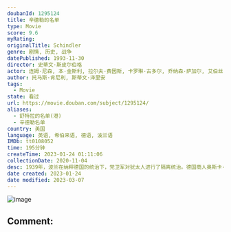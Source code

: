 ```yaml
---
doubanId: 1295124
title: 辛德勒的名单
type: Movie
score: 9.6
myRating: 
originalTitle: Schindler
genre: 剧情, 历史, 战争
datePublished: 1993-11-30
director: 史蒂文·斯皮尔伯格
actor: 连姆·尼森, 本·金斯利, 拉尔夫·费因斯, 卡罗琳·古多尔, 乔纳森·萨加尔, 艾伯丝·戴维兹, 马尔戈萨·格贝尔, 马克·伊瓦涅, 碧翠斯·马科拉, 安德烈·瑟韦林, 弗里德里希·冯·图恩, 克齐斯茨托夫·拉夫特, 诺伯特·魏塞尔, 维斯瓦夫·科马萨, 托马斯·莫里斯, 约阿希姆·保罗·阿斯波克, 皮奥特·赛尔沃斯, undefined, 马丁·塞梅洛格, 托马斯·德德克, 奥拉夫·卢巴申科, 马瑞安·格林卡, 约亨·尼克尔, 阿格涅兹卡·克鲁科沃娜, 佐久间玲, 彭河, 吴俊全, undefined, 戈兹·奥托, 玛雅·奥丝塔泽斯卡, undefined, 阿格尼兹卡·旺格, 艾尔文·莱德, undefined, 布兰科·拉斯蒂格, undefined, undefined, 吉恩·莱赫纳, undefined, 拉米·希尔伯格, 路德格·皮斯特, 埃琳娜·勒文松, 胡契克·卡勒塔, 塔德乌什·布拉德茨基, 亨里克·比斯塔, 帕维·德朗柯, 耶日·诺瓦克, 安娜·穆查
author: 托马斯·肯尼利, 斯蒂文·泽里安
tags:
  - Movie
state: 看过
url: https://movie.douban.com/subject/1295124/
aliases:
  - 舒特拉的名单(港)
  - 辛德勒名单
country: 美国
language: 英语, 希伯来语, 德语, 波兰语
IMDb: tt0108052
time: 195分钟
createTime: 2023-01-24 01:11:06
collectionDate: 2020-11-04
desc: 1939年，波兰在纳粹德国的统治下，党卫军对犹太人进行了隔离统治。德国商人奥斯卡·辛德勒（连姆·尼森LiamNeeson饰）来到德军统治下的克拉科夫，开设了一间搪瓷厂，生产军需用品。凭着出众的社...
date created: 2023-01-24
date modified: 2023-03-07
---
```


![image](p492406163.jpg)

Comment:
---
